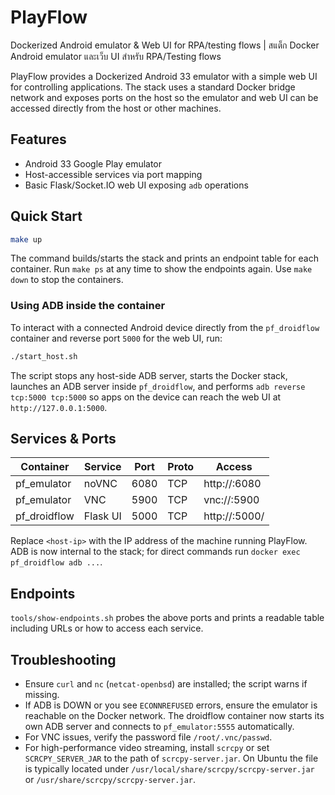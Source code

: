 # PlayFlow
Dockerized Android emulator & Web UI for RPA/testing flows | สแต็ก Docker Android emulator และเว็บ UI สำหรับ RPA/Testing flows

PlayFlow provides a Dockerized Android 33 emulator with a simple web UI for controlling applications. The stack uses a standard Docker bridge network and exposes ports on the host so the emulator and web UI can be accessed directly from the host or other machines.

## Features

* Android 33 Google Play emulator
* Host-accessible services via port mapping
* Basic Flask/Socket.IO web UI exposing `adb` operations

## Quick Start

```bash
make up
```

The command builds/starts the stack and prints an endpoint table for each container. Run `make ps` at any time to show the endpoints again. Use `make down` to stop the containers.

### Using ADB inside the container

To interact with a connected Android device directly from the `pf_droidflow` container and reverse port `5000` for the web UI, run:

```bash
./start_host.sh
```

The script stops any host-side ADB server, starts the Docker stack, launches an ADB server inside `pf_droidflow`, and performs `adb reverse tcp:5000 tcp:5000` so apps on the device can reach the web UI at `http://127.0.0.1:5000`.

## Services & Ports

| Container    | Service  | Port | Proto | Access                        |
|--------------|----------|------|-------|-------------------------------|
| pf_emulator  | noVNC    | 6080 | TCP   | http://<host-ip>:6080         |
| pf_emulator  | VNC      | 5900 | TCP   | vnc://<host-ip>:5900          |
| pf_droidflow | Flask UI | 5000 | TCP   | http://<host-ip>:5000/        |

Replace `<host-ip>` with the IP address of the machine running PlayFlow. ADB is now internal to the stack; for direct commands run `docker exec pf_droidflow adb ...`.

## Endpoints

`tools/show-endpoints.sh` probes the above ports and prints a readable table including URLs or how to access each service.

## Troubleshooting

* Ensure `curl` and `nc` (`netcat-openbsd`) are installed; the script warns if missing.
* If ADB is DOWN or you see `ECONNREFUSED` errors, ensure the emulator is
  reachable on the Docker network. The droidflow container now starts its own
  ADB server and connects to `pf_emulator:5555` automatically.
* For VNC issues, verify the password file `/root/.vnc/passwd`.
* For high-performance video streaming, install `scrcpy` or set
  `SCRCPY_SERVER_JAR` to the path of `scrcpy-server.jar`. On Ubuntu the file is
  typically located under `/usr/local/share/scrcpy/scrcpy-server.jar` or
  `/usr/share/scrcpy/scrcpy-server.jar`.